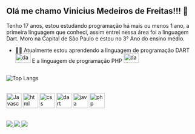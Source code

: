 ## Olá me chamo Vinicius Medeiros de Freitas!!! 👋

Tenho 17 anos, estou estudando programação há mais ou menos 1 ano, a primeira linguagem que conheci, assim entrei nessa área foi a linguagem Dart. Moro na Capital de São Paulo e estou no 3° Ano do ensino médio.

- ✍🏽 Atualmente estou aprendendo a linguagem de programação DART   <img src="https://cdn.jsdelivr.net/gh/devicons/devicon/icons/dart/dart-original.svg" aling = "center" alt = "dart" height = "25" width = "40" /> E a linguagem de programação PHP <img src="https://cdn.jsdelivr.net/gh/devicons/devicon/icons/php/php-original.svg" aling = "center" alt = "dart" height = "25" width = "40" />

 

##

![Top Langs](https://github-readme-stats.vercel.app/api/top-langs/?username=viniciusfreitas24&layout=compact&theme=dark)

<div style = "display:incline_block"><br>
  <img src="https://cdn.jsdelivr.net/gh/devicons/devicon/icons/javascript/javascript-original.svg" aling = "center" alt = "Javascript" height = "40" width = "40" />
  <img src="https://cdn.jsdelivr.net/gh/devicons/devicon/icons/html5/html5-original.svg" aling = "center" alt = "html" height = "40" width = "40" />
  <img src="https://cdn.jsdelivr.net/gh/devicons/devicon/icons/css3/css3-original.svg" aling = "center" alt = "css" height = "40" width = "40" />
  <img src="https://cdn.jsdelivr.net/gh/devicons/devicon/icons/dart/dart-original.svg" aling = "center" alt = "dart" height = "40" width = "40" />
  <img src="https://cdn.jsdelivr.net/gh/devicons/devicon/icons/java/java-original.svg" aling = "center" alt = "java" height = "40" width = "40" />
  <img src="https://cdn.jsdelivr.net/gh/devicons/devicon/icons/php/php-original.svg" aling = "center" alt = "php" height = "40" width = "40" />
</div>

##

<div>
  <a href = "https://www.instagram.com/vinimf_24/" target = "_blank"><img src = "https://img.shields.io/badge/-Instagram-%23E4405F?style=for-the-badge&logo=instagram&logoColor=white">
  <a href = "https://github.com/viniciusfreitas24" target = "_blank"><img src = "https://img.shields.io/badge/GitHub-100000?style=for-the-badge&logo=github&logoColor=white">
   <a href = "mailto:contato@medeirosnino08@gamil.com" target = "_blank"><img src = "https://img.shields.io/badge/Gmail-D14836?style=for-the-badge&logo=gmail&logoColor=white">
</div>
